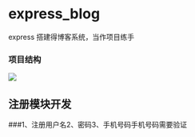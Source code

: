 # express_blog
  express 搭建得博客系统，当作项目练手

### 项目结构
  
![](https://i.imgur.com/1dyPS2B.png)

## 注册模块开发

###1、注册用户名2、密码3、手机号码手机号码需要验证
